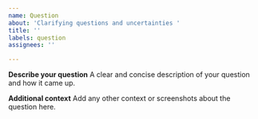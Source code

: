 ```yaml
---
name: Question
about: 'Clarifying questions and uncertainties '
title: ''
labels: question
assignees: ''

---
```


**Describe your question**
A clear and concise description of your question and how it came up.

**Additional context**
Add any other context or screenshots about the question here.

